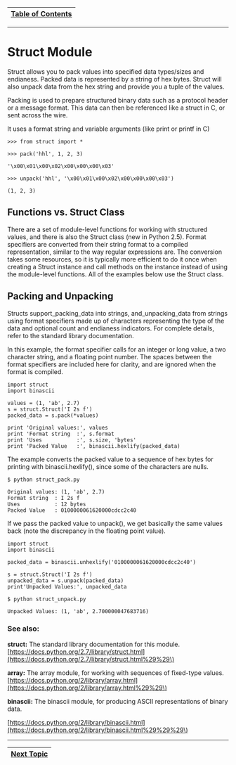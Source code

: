 |[Table of Contents](/00-Table-of-Contents.md)|
|---|

---

# Struct Module

Struct allows you to pack values into specified data types/sizes and endianess. Packed data is represented by a string of hex bytes. Struct will also unpack data from the hex string and provide you a tuple of the values.

Packing is used to prepare structured binary data such as a protocol header or a message format. This data can then be referenced like a struct in C, or sent across the wire.

It uses a format string and variable arguments \(like print or printf in C\)

`>>> from struct import *`

`>>> pack('hhl', 1, 2, 3)`

`'\x00\x01\x00\x02\x00\x00\x00\x03'`

`>>> unpack('hhl', '\x00\x01\x00\x02\x00\x00\x00\x03')`

`(1, 2, 3)`

## Functions vs. Struct Class

There are a set of module-level functions for working with structured values, and there is also the Struct class \(new in Python 2.5\). Format specifiers are converted from their string format to a compiled representation, similar to the way regular expressions are. The conversion takes some resources, so it is typically more efficient to do it once when creating a Struct instance and call methods on the instance instead of using the module-level functions. All of the examples below use the Struct class.

## Packing and Unpacking

Structs support\_packing\_data into strings, and\_unpacking\_data from strings using format specifiers made up of characters representing the type of the data and optional count and endianess indicators. For complete details, refer to the standard library documentation.

In this example, the format specifier calls for an integer or long value, a two character string, and a floating point number. The spaces between the format specifiers are included here for clarity, and are ignored when the format is compiled.

```text
import struct 
import binascii

values = (1, 'ab', 2.7)
s = struct.Struct('I 2s f')
packed_data = s.pack(*values)

print 'Original values:', values
print 'Format string  :', s.format
print 'Uses           :', s.size, 'bytes'
print 'Packed Value   :', binascii.hexlify(packed_data)
```

The example converts the packed value to a sequence of hex bytes for printing with binascii.hexlify\(\), since some of the characters are nulls.

```text
$ python struct_pack.py

Original values: (1, 'ab', 2.7)
Format string  : I 2s f
Uses           : 12 bytes
Packed Value   : 0100000061620000cdcc2c40
```

If we pass the packed value to unpack\(\), we get basically the same values back \(note the discrepancy in the floating point value\).

```text
import struct
import binascii

packed_data = binascii.unhexlify('0100000061620000cdcc2c40')

s = struct.Struct('I 2s f')
unpacked_data = s.unpack(packed_data)
print'Unpacked Values:', unpacked_data
```

```text
$ python struct_unpack.py

Unpacked Values: (1, 'ab', 2.700000047683716)
```

### See also:

**struct:** The standard library documentation for this module.  [https://docs.python.org/2.7/library/struct.html](https://docs.python.org/2.7/library/struct.html%29%29\)

**array:** The array module, for working with sequences of fixed-type values.  [https://docs.python.org/2/library/array.html](https://docs.python.org/2/library/array.html%29%29\)

**binascii:**  The binascii module, for producing ASCII representations of binary data.

[https://docs.python.org/2/library/binascii.html](https://docs.python.org/2/library/binascii.html%29%29%29\)


---

|[Next Topic](/08-advanced-functionality/encode-decode.md)|
|---|
